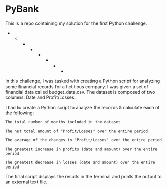 # PyBank
This is a repo containing my solution for the first Python challenge.
+ + + + + + + +
In this challenge, I was tasked with creating a Python script for analyzing some financial records for a fictitious company. I was given a set of financial data called budget_data.csv. The dataset is composed of two columns: Date and Profit/Losses.


I had to create a Python script to analyze the records & calculate each of the following:

    The total number of months included in the dataset

    The net total amount of "Profit/Losses" over the entire period

    The average of the changes in "Profit/Losses" over the entire period

    The greatest increase in profits (date and amount) over the entire period

    The greatest decrease in losses (date and amount) over the entire period

The final script displays the results in the terminal and prints the output to an external text file.





